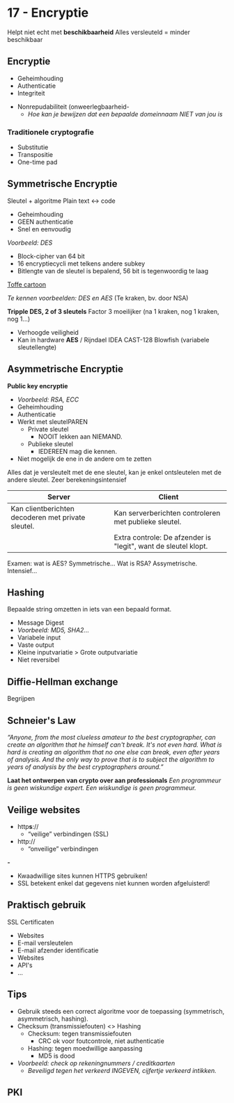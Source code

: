 # 17 - Encryptie
Helpt niet echt met **beschikbaarheid**
Alles versleuteld = minder beschikbaar

## Encryptie
- Geheimhouding
- Authenticatie
- Integriteit

+ Nonrepudabiliteit (onweerlegbaarheid-
  + *Hoe kan je bewijzen dat een bepaalde domeinnaam NIET van jou is*


### Traditionele cryptografie
- Substitutie
- Transpositie
- One-time pad

## Symmetrische Encryptie
Sleutel + algoritme
Plain text <-> code

- Geheimhouding
 - GEEN authenticatie
 - Snel en eenvoudig
 
*Voorbeeld: DES*
- Block-cipher van 64 bit
- 16 encryptiecycli met telkens andere subkey
- Bitlengte van de sleutel is bepalend, 56 bit is tegenwoordig te laag

[Toffe cartoon](http://www.moserware.com/2009/09/stick-figure-guide-to-advanced.html)

*Te kennen voorbeelden: DES en AES*
(Te kraken, bv. door NSA)

**Tripple DES, 2 of 3 sleutels**
Factor 3 moeilijker (na 1 kraken, nog 1 kraken, nog 1...)
- Verhoogde veiligheid
- Kan in hardware
**AES** / Rijndael
IDEA
CAST-128
Blowfish (variabele sleutellengte)

## Asymmetrische Encryptie
**Public key encryptie**
- *Voorbeeld: RSA, ECC*
- Geheimhouding
- Authenticatie
- Werkt met sleutelPAREN
  - Private sleutel
    - NOOIT lekken aan NIEMAND.
  - Publieke sleutel
    - IEDEREEN mag die kennen.
- Niet mogelijk de ene in de andere om te zetten

Alles dat je versleutelt met de ene sleutel, kan je enkel ontsleutelen met de andere sleutel.
Zeer berekeningsintensief

|Server|Client|
|--|--|
|Kan clientberichten decoderen met private sleutel.|Kan serverberichten controleren met publieke sleutel.|
||Extra controle: De afzender is "legit", want de sleutel klopt.|

Examen: wat is AES? Symmetrische...
Wat is RSA? Assymetrische. Intensief...

## Hashing
Bepaalde string omzetten in iets van een bepaald format.
- Message Digest
- *Voorbeeld: MD5, SHA2...*
- Variabele input
- Vaste output
- Kleine inputvariatie > Grote outputvariatie
- Niet reversibel

## Diffie-Hellman exchange
Begrijpen

## Schneier's Law
*“Anyone, from the most clueless amateur to the best cryptographer, can create an algorithm that he himself can't break. It's not even hard. What is hard is creating an algorithm that no one else can break, even after years of analysis. And the only way to prove that is to subject the algorithm to years of analysis by the best cryptographers around.”*

**Laat het ontwerpen van crypto over aan professionals**
*Een programmeur is geen wiskundige expert.*
*Een wiskundige is geen programmeur.*



## Veilige websites
 - http**s**://
   - “veilige” verbindingen (SSL)
 - http://
   - “onveilige” verbindingen

**-**

 - Kwaadwillige sites kunnen HTTPS gebruiken!
 - SSL betekent enkel dat gegevens niet kunnen worden afgeluisterd!

## Praktisch gebruik
SSL Certificaten
- Websites
- E-mail versleutelen
- E-mail afzender identificatie
- Websites
- API's
- ...

## Tips
- Gebruik steeds een correct algoritme voor de toepassing (symmetrisch, asymmetrisch, hashing).
- Checksum (transmissiefouten) <> Hashing
  - Checksum: tegen transmissiefouten
    - CRC ok voor foutcontrole, niet authenticatie
  - Hashing: tegen moedwillige aanpassing
    - MD5 is dood
- *Voorbeeld: check op rekeningnummers / creditkaarten*
  - *Beveiligd tegen het verkeerd INGEVEN, cijfertje verkeerd intikken.*

## PKI

<!--stackedit_data:
eyJoaXN0b3J5IjpbLTE5MDcwMjUyNDMsNzg3NDM1NjE5LC00MD
kzNDk1NjUsNTM3NDkyNDU1XX0=
-->
